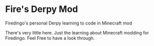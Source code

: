 # Fire's Derpy Mod
Firedingo's personal Derpy learning to code in Minecraft mod

There's very little here. Just the learning about Minecraft modding for Firedingo. Feel Free to have a look through. 
